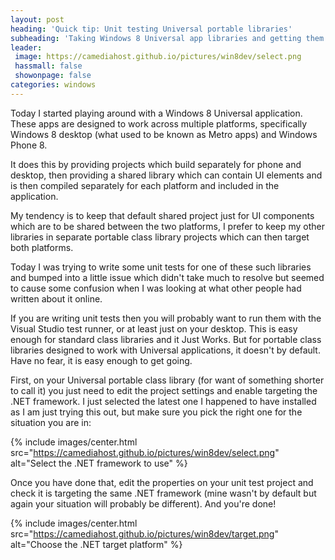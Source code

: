 ```yaml
---
layout: post
heading: 'Quick tip: Unit testing Universal portable libraries'
subheading: 'Taking Windows 8 Universal app libraries and getting them tested'
leader:
 image: https://camediahost.github.io/pictures/win8dev/select.png
 hassmall: false
 showonpage: false
categories: windows
---
```


Today I started playing around with a Windows 8 Universal application. These apps are designed to work across multiple platforms, specifically Windows 8 desktop (what used to be known as Metro apps) and Windows Phone 8.

It does this by providing projects which build separately for phone and desktop, then providing a shared library which can contain UI elements and is then compiled separately for each platform and included in the application.

My tendency is to keep that default shared project just for UI components which are to be shared between the two platforms, I prefer to keep my other libraries in separate portable class library projects which can then target both platforms.

Today I was trying to write some unit tests for one of these such libraries and bumped into a little issue which didn't take much to resolve but seemed to cause some confusion when I was looking at what other people had written about it online.

If you are writing unit tests then you will probably want to run them with the Visual Studio test runner, or at least just on your desktop. This is easy enough for standard class libraries and it Just Works. But for portable class libraries designed to work with Universal applications, it doesn't by default. Have no fear, it is easy enough to get going.

First, on your Universal portable class library (for want of something shorter to call it) you just need to edit the project settings and enable targeting the .NET framework. I just selected the latest one I happened to have installed as I am just trying this out, but make sure you pick the right one for the situation you are in:

{% include images/center.html src="https://camediahost.github.io/pictures/win8dev/select.png" alt="Select the .NET framework to use" %}

Once you have done that, edit the properties on your unit test project and check it is targeting the same .NET framework (mine wasn't by default but again your situation will probably be different). And you're done!

{% include images/center.html src="https://camediahost.github.io/pictures/win8dev/target.png" alt="Choose the .NET target platform" %}
